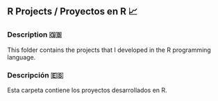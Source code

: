 ## R Projects / Proyectos en R 📈

### Description 🇬🇧

This folder contains the projects that I developed in the R programming language.

### Descripción 🇪🇸

Esta carpeta contiene los proyectos desarrollados en R.
